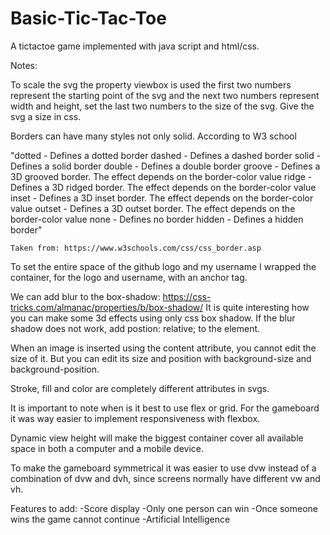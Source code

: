 # Basic-Tic-Tac-Toe
A tictactoe game implemented with java script and html/css. 

Notes:

To scale the svg the property viewbox is used the first two numbers
represent the starting point of the svg and the next two numbers 
represent width and height, set the last two numbers to the size of the svg.
Give the svg a size in css.

Borders can have many styles not only solid. 
According to W3 school 

   "dotted - Defines a dotted border
    dashed - Defines a dashed border
    solid - Defines a solid border
    double - Defines a double border
    groove - Defines a 3D grooved border. The effect depends on the border-color value
    ridge - Defines a 3D ridged border. The effect depends on the border-color value
    inset - Defines a 3D inset border. The effect depends on the border-color value
    outset - Defines a 3D outset border. The effect depends on the border-color value
    none - Defines no border
    hidden - Defines a hidden border"

    Taken from: https://www.w3schools.com/css/css_border.asp


To set the entire space of the github logo and my username I wrapped the container, 
for the logo and username, with an anchor tag.

We can add blur to the box-shadow: https://css-tricks.com/almanac/properties/b/box-shadow/
It is quite interesting how you can make some 3d effects using only css box shadow.
If the blur shadow does not work, add postion: relative; to the element.

When an image is inserted using the content attribute, you cannot edit the size of it.
But you can edit its size and position with background-size and background-position.

Stroke, fill and color are completely different attributes in svgs.

It is important to note when is it best to use flex or grid. For the gameboard it was
way easier to implement responsiveness with flexbox.

Dynamic view height will make the biggest container cover all available space in both
a computer and a mobile device.

To make the gameboard symmetrical it was easier to use dvw instead of a combination of
dvw and dvh, since screens normally have different vw and vh.

Features to add:
-Score display
-Only one person can win
-Once someone wins the game cannot continue
-Artificial Intelligence